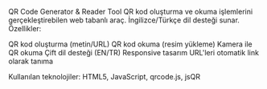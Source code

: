 QR Code Generator & Reader Tool
QR kod oluşturma ve okuma işlemlerini gerçekleştirebilen web tabanlı araç. İngilizce/Türkçe dil desteği sunar.
Özellikler:

QR kod oluşturma (metin/URL)
QR kod okuma (resim yükleme)
Kamera ile QR okuma
Çift dil desteği (EN/TR)
Responsive tasarım
URL'leri otomatik link olarak tanıma

Kullanılan teknolojiler: HTML5, JavaScript, qrcode.js, jsQR
